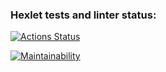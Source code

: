 ### Hexlet tests and linter status:
[![Actions Status](https://github.com/Yorikkk/frontend-project-lvl1/workflows/hexlet-check/badge.svg)](https://github.com/Yorikkk/frontend-project-lvl1/actions)

[![Maintainability](https://api.codeclimate.com/v1/badges/7765307cbd9a37481b1f/maintainability)](https://codeclimate.com/github/Yorikkk/frontend-project-lvl1/maintainability)